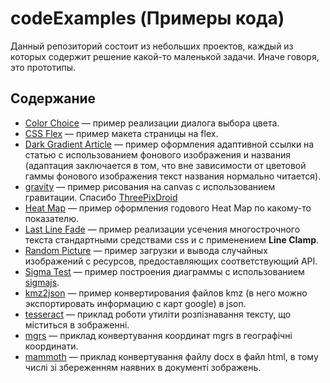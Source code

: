 # codeExamples (Примеры кода)

Данный репозиторий состоит из небольших проектов, каждый из которых содержит решение какой-то маленькой задачи. Иначе говоря, это прототипы.

## Содержание

-   [Color Choice](https://github.com/tougaj/codeExamples/tree/main/colorChoice) &mdash; пример реализации диалога выбора цвета.
-   [CSS Flex](https://github.com/tougaj/codeExamples/tree/main/cssFlex) &mdash; пример макета страницы на flex.
-   [Dark Gradient Article](https://github.com/tougaj/codeExamples/tree/main/darkGradientArticle) &mdash; пример оформления адаптивной ссылки на статью с использованием фонового изображения и названия (адаптация заключается в том, что вне зависимости от цветовой гаммы фонового изображения текст названия нормально читается).
-   [gravity](https://github.com/tougaj/codeExamples/tree/main/gravity) &mdash; пример рисования на canvas с использованием гравитации. Спасибо [ThreePixDroid ](https://www.youtube.com/watch?v=KEQsm2yL6Lg)
-   [Heat Map](https://github.com/tougaj/codeExamples/tree/main/heatMap) &mdash; пример оформления годового Heat Map по какому-то показателю.
-   [Last Line Fade](https://github.com/tougaj/codeExamples/tree/main/lastLineFade) &mdash; пример реализации усечения многострочного текста стандартными средствами css и с применением **Line Clamp**.
-   [Random Picture](https://github.com/tougaj/codeExamples/tree/main/randomPicture) &mdash; пример загрузки и вывода случайных изображений с ресурсов, предоставляющих соответствующий API.
-   [Sigma Test](https://github.com/tougaj/codeExamples/tree/main/sigma_test) &mdash; пример построения диаграммы с использованием [sigmajs](http://sigmajs.org/).
-   [kmz2json](https://github.com/tougaj/codeExamples/tree/main/kmz2json) &mdash; пример конвертирования файлов kmz (в него можно экспортировать информацию с карт google) в json.
-   [tesseract](https://github.com/tougaj/codeExamples/tree/main/tesseract) &mdash; приклад роботи утиліти розпізнавання тексту, що міститься в зображенні.
-   [mgrs](https://github.com/tougaj/codeExamples/tree/main/mgrs) &mdash; приклад конвертування координат mgrs в географічні координати.
-   [mammoth](https://github.com/tougaj/codeExamples/tree/main/mammoth) &mdash; приклад конвертування файлу docx в файл html, в тому числі зі збереженням наявних в документі зображень.
